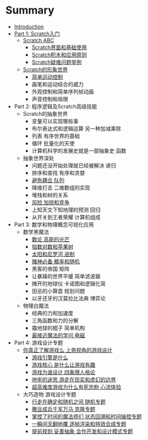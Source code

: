 # Summary

* [Introduction](README.md)
* [Part 1: Scratch入门](part-1-scratchru-men.md)
  * [Scratch ABC](part-1-scratchru-men/scratch-abc.md)
    * [Scratch界面和基础使用](part-1-scratchru-men/scratch-abc/scratchjie-mian-he-ji-chu-shi-yong-fang-fa.md)
    * [Scratch积木和应用原则](part-1-scratchru-men/scratch-abc/scratchji-mu-he-qian-zai-ying-yong.md)
    * [Scratch疑难问题举例](part-1-scratchru-men/scratch-abc/scratchyi-nan-wen-ti-ju-li.md)
  * [Scratch的形象世界](part-1-scratchru-men/scratchde-xing-xiang-shi-jie.md)
    * [简单运动控制](part-1-scratchru-men/scratchde-xing-xiang-shi-jie/jian-dan-yun-dong-kong-zhi.md)
    * 画笔和运动结合的威力
    * 外观控制和简单序列帧动画
    * 声音控制和局限
* Part 2: 程序逻辑及Scratch高级技能
  * Scratch的抽象世界
    * 变量可以实现哪些事
    * 布尔表达式和逻辑运算 另一种加减乘除
    * 列表 有序世界的基础
    * 循环 批量化的天使
    * 计算机科学的发展史就是一部抽象史 函数
  * 抽象世界深处
    * 问题还没开始处理就已经被解决 递归
    * 排序和查找 有序和贪婪
    * [避免耦合 队列](yao-pie-qing-guan-xi-zhao-lian-biao-dui-lie.md)
    * 降维打击 二维数组的实现
    * 堆栈和树的关系
    * [风险 加锁和竞争](feng-xian-jia-suo-he-jing-zheng.md)
    * 上知天文下知地理的预测 回归
    * 从开关到王者荣耀 计算机组成
* Part 3: 数学和物理概念可视化应用
  * 数学黑魔法
    * [数论 高斯的光芒](shu-lun-gao-si-de-guang-mang.md)
    * [指数对数和苹果树](zhi-shu-dui-shu-he-ping-guo-shu.md)
    * [太阳和尼罗河 进制](tai-yang-he-ni-luo-he-jin-zhi.md)
    * [赌神必备 概率和随机](du-shen-bi-bei-gai-lv-he-sui-ji.md)
    * 黑客的帝国 矩阵
    * 让暴躁的世界平缓 简单滤波器
    * 摊开的地球仪 卡诺图和逻辑化简
    * 田忌的小算盘 规划问题
    * 以牙还牙的汉莫拉比法典 博弈论
  * 物理白魔法
    * 经典的力和加速度
    * 三角函数和力的分解
    * 撬地球的棍子 简单机构
    * [最接近魔法的学问 电磁](zui-jie-jin-mo-fa-de-xue-wen-dian-ci.md)
* Part 4: 游戏设计专题
  * [你真正了解游戏么 上帝视角的游戏设计](ni-zhen-zheng-le-jie-you-xi-yao-shang-di-shi-jiao-de-you-xi-she-ji.md)
    * [游戏引擎是什么](you-xi-yin-qing-shi-shi-yao.md)
    * [游戏核心 是什么让游戏有趣](you-xi-he-xin-shi-shi-yao-rang-you-xi-you-qu.md)
    * [游戏为谁设计 四象限人格论](you-xi-wei-shui-she-ji-si-xiang-xian-ren-ge-lun.md)
    * [地牢的迷思 游走在现实和虚幻的边界](di-lao-de-mi-si-you-zou-zai-xian-shi-he-xu-huan-de-bian-jie.md)
    * [超高难度游戏为什么有死忠粉 心流体验](chao-gao-nan-du-you-xi-wei-shi-yao-you-si-zhong-fen-xin-liu-ti-yan.md)
  * 大巧造物 游戏设计专题
    * [行走在确定和随机之间 随机专题](xing-zou-zai-que-ding-he-sui-ji-zhi-jian-sui-ji-zhuan-ti.md)
    * [撒豆成兵千军万马 克隆专题](sa-dou-cheng-bing-qian-jun-wan-ma-ke-long-zhuan-ti.md)
    * [掌控了时间的魔法师们 状态回溯和时间操控专题](zhang-kong-le-shi-jian-de-mo-fa-shi-men-zhuang-tai-hui-su-he-shi-jian-cao-kong-zhuan-ti.md)
    * [一瞬间天翻地覆 逐帧渲染和特效合成专题](yi-shun-jian-tian-fan-di-fu-zhu-zheng-xuan-ran-he-te-xiao-he-cheng-zhuan-ti.md)
    * [提前规划 妥善抽象 合作开发和设计模式专题](ti-qian-gui-hua-tuo-shan-chou-xiang-he-zuo-kai-fa-he-she-ji-mo-shi-zhuan-ti.md)

